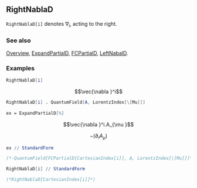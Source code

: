 ## RightNablaD

`RightNablaD[i]` denotes $\nabla _{i}$, acting to the right.

### See also

[Overview](Extra/FeynCalc.md), [ExpandPartialD](ExpandPartialD.md), [FCPartialD](FCPartialD.md), [LeftNabalD](LeftNablaD.md).

### Examples

```mathematica
RightNablaD[i]
```

$$\vec{\nabla }^i$$

```mathematica
RightNablaD[i] . QuantumField[A, LorentzIndex[\[Mu]]] 
 
ex = ExpandPartialD[%]
```

$$\vec{\nabla }^i.A_{\mu }$$

$$-\left(\partial _iA_{\mu }\right)$$

```mathematica
ex // StandardForm

(*-QuantumField[FCPartialD[CartesianIndex[i]], A, LorentzIndex[\[Mu]]]*)
```

```mathematica
RightNablaD[i] // StandardForm

(*RightNablaD[CartesianIndex[i]]*)
```